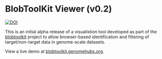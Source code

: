 # BlobToolKit Viewer (v0.2)

[![DOI](https://zenodo.org/badge/DOI/10.5281/zenodo.1134795.svg)](https://doi.org/10.5281/zenodo.1134795)

This is an initial alpha release of a visualistion tool developed as part of
the [blobtoolkit](http://blobtoolkit.genomehubs.org) project to allow browser-based
identification and filtering of target/non-target data in genome-scale datasets.

View a live demo at [blobtoolkit.genomehubs.org](http://blobtoolkit.genomehubs.org/demo).
